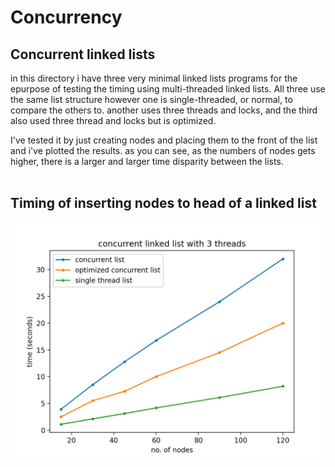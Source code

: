 # Concurrency

## Concurrent linked lists

in this directory i have three very minimal linked lists programs for the epurpose of testing the timing using multi-threaded linked lists. All three use the same list structure however one is single-threaded, or normal, to compare the others to. another uses three threads and locks, and the third also used three thread and locks but is optimized.  

I've tested it by just creating nodes and placing them to the front of the list and i've plotted the results. as you can see, as the numbers of nodes gets higher, there is a larger and larger time disparity between the lists.   
<br>
## Timing of inserting nodes to head of a linked list
![list plot](listplot.png)